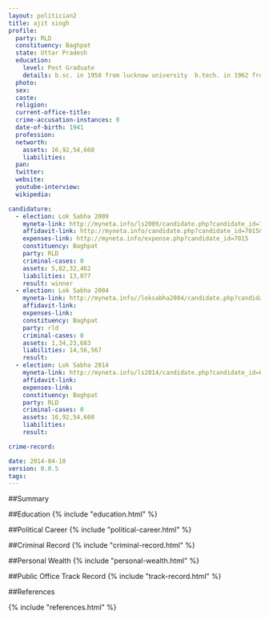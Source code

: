 ```yaml
---
layout: politician2
title: ajit singh
profile: 
  party: RLD
  constituency: Baghpat
  state: Uttar Pradesh
  education: 
    level: Post Graduate
    details: b.sc. in 1958 from lucknow university  b.tech. in 1962 from iit khadgpur  ms in 1965 from elinoy institute of technology
  photo: 
  sex: 
  caste: 
  religion: 
  current-office-title: 
  crime-accusation-instances: 0
  date-of-birth: 1941
  profession: 
  networth: 
    assets: 16,92,54,660
    liabilities: 
  pan: 
  twitter: 
  website: 
  youtube-interview: 
  wikipedia: 

candidature: 
  - election: Lok Sabha 2009
    myneta-link: http://myneta.info/ls2009/candidate.php?candidate_id=7015
    affidavit-link: http://myneta.info/candidate.php?candidate_id=7015&scan=original
    expenses-link: http://myneta.info/expense.php?candidate_id=7015
    constituency: Baghpat 
    party: RLD
    criminal-cases: 0
    assets: 5,82,32,462
    liabilities: 13,077
    result: winner 
  - election: Lok Sabha 2004
    myneta-link: http://myneta.info//loksabha2004/candidate.php?candidate_id=4005
    affidavit-link: 
    expenses-link: 
    constituency: Baghpat 
    party: rld
    criminal-cases: 0
    assets: 1,34,23,683
    liabilities: 14,56,567
    result:  
  - election: Lok Sabha 2014
    myneta-link: http://myneta.info/ls2014/candidate.php?candidate_id=671
    affidavit-link: 
    expenses-link: 
    constituency: Baghpat 
    party: RLD
    criminal-cases: 0
    assets: 16,92,54,660
    liabilities: 
    result:  

crime-record: 

date: 2014-04-10
version: 0.0.5
tags: 
---
```


##Summary


##Education
{% include "education.html" %}


##Political Career
{% include "political-career.html" %}


##Criminal Record
{% include "criminal-record.html" %}


##Personal Wealth
{% include "personal-wealth.html" %}


##Public Office Track Record
{% include "track-record.html" %}


##References


{% include "references.html" %}
